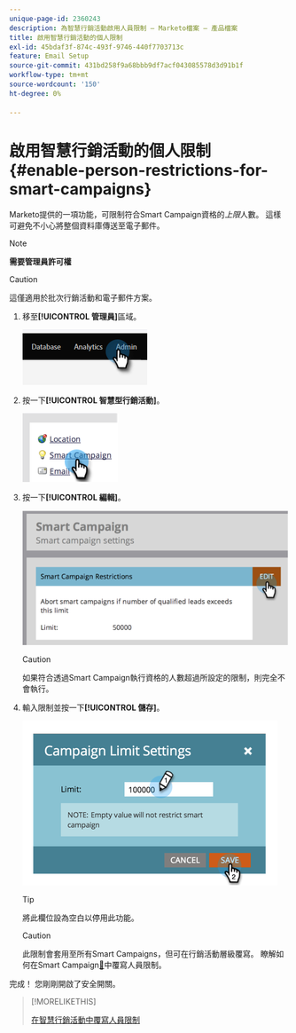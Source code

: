 ```yaml
---
unique-page-id: 2360243
description: 為智慧行銷活動啟用人員限制 — Marketo檔案 — 產品檔案
title: 啟用智慧行銷活動的個人限制
exl-id: 45bdaf3f-874c-493f-9746-440f7703713c
feature: Email Setup
source-git-commit: 431bd258f9a68bbb9df7acf043085578d3d91b1f
workflow-type: tm+mt
source-wordcount: '150'
ht-degree: 0%

---
```


# 啟用智慧行銷活動的個人限制 {#enable-person-restrictions-for-smart-campaigns}

Marketo提供的一項功能，可限制符合Smart Campaign資格的&#x200B;_上限_&#x200B;人數。 這樣可避免不小心將整個資料庫傳送至電子郵件。

>[!NOTE]
>
>**需要管理員許可權**

>[!CAUTION]
>
>這僅適用於批次行銷活動和電子郵件方案。

1. 移至&#x200B;**[!UICONTROL 管理員]**&#x200B;區域。

   ![](assets/enable-person-restrictions-for-smart-campaigns-1.png)

1. 按一下&#x200B;**[!UICONTROL 智慧型行銷活動]**。

   ![](assets/enable-person-restrictions-for-smart-campaigns-2.png)

1. 按一下&#x200B;**[!UICONTROL 編輯]**。

   ![](assets/enable-person-restrictions-for-smart-campaigns-3.png)

   >[!CAUTION]
   >
   >如果符合透過Smart Campaign執行資格的人數超過所設定的限制，則完全不會執行。

1. 輸入限制並按一下&#x200B;**[!UICONTROL 儲存]**。

   ![](assets/enable-person-restrictions-for-smart-campaigns-4.png)

   >[!TIP]
   >
   >將此欄位設為空白以停用此功能。

   >[!CAUTION]
   >
   >此限制會套用至所有Smart Campaigns，但可在行銷活動層級覆寫。 瞭解如何在Smart Campaign[&#128279;](/help/marketo/product-docs/core-marketo-concepts/smart-campaigns/using-smart-campaigns/override-person-restrictions-in-a-smart-campaign.md)中覆寫人員限制。

完成！ 您剛剛開啟了安全開關。

>[!MORELIKETHIS]
>
>[在智慧行銷活動中覆寫人員限制](/help/marketo/product-docs/core-marketo-concepts/smart-campaigns/using-smart-campaigns/override-person-restrictions-in-a-smart-campaign.md)
